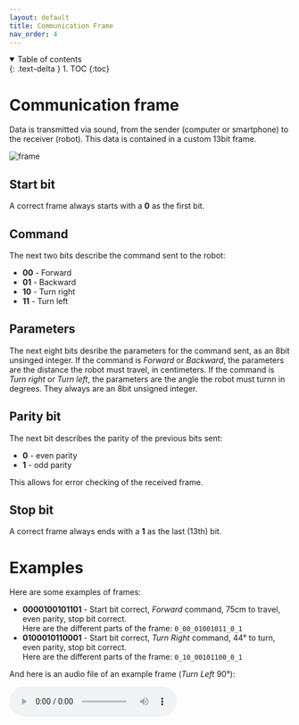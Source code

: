 ```yaml
---
layout: default
title: Communication Frame
nav_order: 4
---
```


<details open markdown="block">
  <summary>
    Table of contents
  </summary>
  {: .text-delta }
1. TOC
{:toc}
</details>

# Communication frame

Data is transmitted via sound, from the sender (computer or smartphone) to the receiver (robot). This data is contained in a custom 13bit frame.

![frame](https://user-images.githubusercontent.com/23436953/227920720-20620f49-efc8-4dc7-a9f1-b80beb2395eb.svg)

## Start bit
A correct frame always starts with a **0** as the first bit.

## Command
The next two bits describe the command sent to the robot:

- **00** - Forward
- **01** - Backward
- **10** - Turn right
- **11** - Turn left

## Parameters
The next eight bits desribe the parameters for the command sent, as an 8bit unsinged integer. If the command is _Forward_ or _Backward_, the parameters are the distance the robot must travel, in centimeters. If the command is _Turn right_ or _Turn left_, the parameters are the angle the robot must turnn in degrees. They always are an 8bit unsigned integer.

## Parity bit
The next bit describes the parity of the previous bits sent:

- **0** - even parity
- **1** - odd parity

This allows for error checking of the received frame.

## Stop bit
A correct frame always ends with a **1** as the last (13th) bit.

# Examples

Here are some examples of frames:

- **0000100101101** - Start bit correct, _Forward_ command, 75cm to travel, even parity, stop bit correct.  
  Here are the different parts of the frame: `0_00_01001011_0_1`  
- **0100010110001** - Start bit correct, _Turn Right_ command, 44° to turn, even parity, stop bit correct.  
  Here are the different parts of the frame: `0_10_00101100_0_1`  

And here is an audio file of an example frame (_Turn Left_ 90°):

<audio controls src="/assets/audio/left90.mp3">
</audio>
